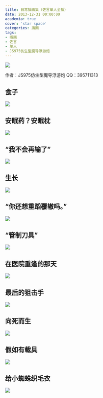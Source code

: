 ```yaml
---
title: 日常插画集（佐言单人全插）
date: 2013-12-31 00:00:00
academia: true
cover: 'star space'
categories: 插画
tags: 
- 插画
- 佐言
- 单人
- JS975仿生型魔导浮游炮
---
```

![  ](https://twothousand2017.github.io/images/日常插画佐言/佐言单人13.jpg)
<!--more-->

作者：JS975仿生型魔导浮游炮
QQ：395711313

## 食子

![  ](https://twothousand2017.github.io/images/日常插画佐言/佐言单人33.jpg)

## 安眠药？安眠枕

![  ](https://twothousand2017.github.io/images/日常插画佐言/佐言单人32.jpg)

## “我不会再输了”

![  ](https://twothousand2017.github.io/images/日常插画佐言/佐言单人2.jpg)

## 生长

![  ](https://twothousand2017.github.io/images/日常插画佐言/佐言单人10.jpg)

## “你还想重蹈覆辙吗。”

![  ](https://twothousand2017.github.io/images/日常插画佐言/佐言单人11.jpg)

## “管制刀具”

![  ](https://twothousand2017.github.io/images/日常插画佐言/佐言单人20.jpg)

## 在医院重逢的那天

![  ](https://twothousand2017.github.io/images/日常插画佐言/佐言单人12.jpg)

## 最后的狙击手

![  ](https://twothousand2017.github.io/images/日常插画佐言/佐言单人1.jpg)

## 向死而生

![  ](https://twothousand2017.github.io/images/日常插画佐言/佐言单人21.jpg)

## 假如有载具

![  ](https://twothousand2017.github.io/images/日常插画佐言/佐言单人22.jpg)

## 给小蜘蛛织毛衣

![  ](https://twothousand2017.github.io/images/日常插画佐言/佐言单人24.jpg)

